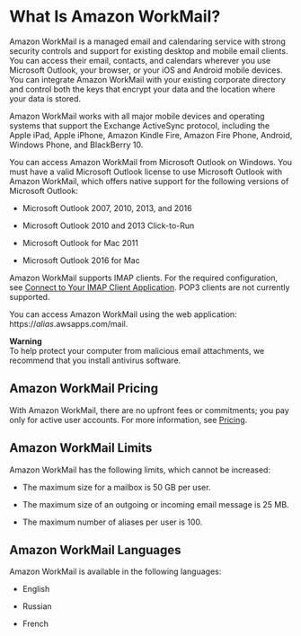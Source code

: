 # What Is Amazon WorkMail?<a name="what_is"></a>

Amazon WorkMail is a managed email and calendaring service with strong security controls and support for existing desktop and mobile email clients\. You can access their email, contacts, and calendars wherever you use Microsoft Outlook, your browser, or your iOS and Android mobile devices\. You can integrate Amazon WorkMail with your existing corporate directory and control both the keys that encrypt your data and the location where your data is stored\.

Amazon WorkMail works with all major mobile devices and operating systems that support the Exchange ActiveSync protocol, including the Apple iPad, Apple iPhone, Amazon Kindle Fire, Amazon Fire Phone, Android, Windows Phone, and BlackBerry 10\.

You can access Amazon WorkMail from Microsoft Outlook on Windows\. You must have a valid Microsoft Outlook license to use Microsoft Outlook with Amazon WorkMail, which offers native support for the following versions of Microsoft Outlook:

+ Microsoft Outlook 2007, 2010, 2013, and 2016

+ Microsoft Outlook 2010 and 2013 Click\-to\-Run

+ Microsoft Outlook for Mac 2011

+ Microsoft Outlook 2016 for Mac

Amazon WorkMail supports IMAP clients\. For the required configuration, see [Connect to Your IMAP Client Application](using_IMAP_client.md)\. POP3 clients are not currently supported\.

You can access Amazon WorkMail using the web application: https://*alias*\.awsapps\.com/mail\.

**Warning**  
To help protect your computer from malicious email attachments, we recommend that you install antivirus software\.

## Amazon WorkMail Pricing<a name="workmail_pricing"></a>

With Amazon WorkMail, there are no upfront fees or commitments; you pay only for active user accounts\. For more information, see [Pricing](http://aws.amazon.com/workmail/pricing)\.

## Amazon WorkMail Limits<a name="workmail_limits"></a>

Amazon WorkMail has the following limits, which cannot be increased:

+ The maximum size for a mailbox is 50 GB per user\.

+ The maximum size of an outgoing or incoming email message is 25 MB\.

+ The maximum number of aliases per user is 100\.

## Amazon WorkMail Languages<a name="workmail_languages"></a>

Amazon WorkMail is available in the following languages:

+ English

+ Russian

+ French